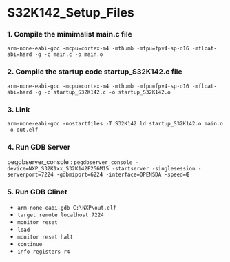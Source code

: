 # S32K142_Setup_Files

### 1. Compile the mimimalist main.c file

`arm-none-eabi-gcc -mcpu=cortex-m4 -mthumb -mfpu=fpv4-sp-d16 -mfloat-abi=hard -g -c main.c -o main.o`


### 2. Compile the startup code startup_S32K142.c file

`arm-none-eabi-gcc -mcpu=cortex-m4 -mthumb -mfpu=fpv4-sp-d16 -mfloat-abi=hard -g -c startup_S32K142.c -o startup_S32K142.o`

### 3. Link

`arm-none-eabi-gcc -nostartfiles -T S32K142.ld startup_S32K142.o main.o -o out.elf`

### 4. Run GDB Server

pegdbserver_console : `pegdbserver_console -device=NXP_S32K1xx_S32K142F256M15 -startserver -singlesession -serverport=7224 -gdbmiport=6224 -interface=OPENSDA -speed=Œ`


### 5. Run GDB Clinet

- `arm-none-eabi-gdb C:\NXP\out.elf`
- `target remote localhost:7224`
- `monitor reset`
- `load`
- `monitor reset halt`
- `continue`
- `info registers r4`